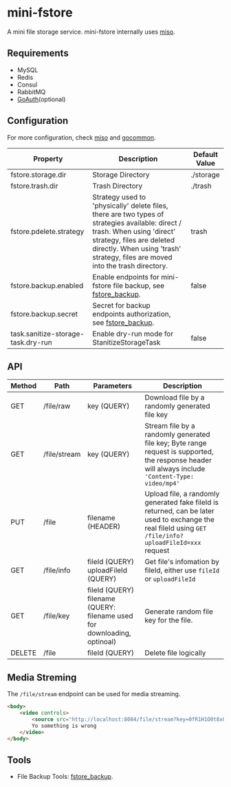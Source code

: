 # mini-fstore

A mini file storage service. mini-fstore internally uses [miso](https://github.com/curtisnewbie/miso).

## Requirements

- MySQL
- Redis
- Consul
- RabbitMQ
- [GoAuth](https://github.com/CurtisNewbie/goauth)(optional)

## Configuration

For more configuration, check [miso](https://github.com/curtisnewbie/miso) and [gocommon](https://github.com/CurtisNewbie/gocommon).

| Property                           | Description                                                                                                                                                                                                                               | Default Value |
|------------------------------------|-------------------------------------------------------------------------------------------------------------------------------------------------------------------------------------------------------------------------------------------|---------------|
| fstore.storage.dir                 | Storage Directory                                                                                                                                                                                                                         | ./storage     |
| fstore.trash.dir                   | Trash Directory                                                                                                                                                                                                                           | ./trash       |
| fstore.pdelete.strategy            | Strategy used to 'physically' delete files, there are two types of strategies available: direct / trash. When using 'direct' strategy, files are deleted directly. When using 'trash' strategy, files are moved into the trash directory. | trash         |
| fstore.backup.enabled              | Enable endpoints for mini-fstore file backup, see [fstore_backup](https://github.com/curtisnewbie/fstore_backup).                                                                                                                         | false         |
| fstore.backup.secret               | Secret for backup endpoints authorization, see [fstore_backup](https://github.com/curtisnewbie/fstore_backup).                                                                                                                            |               |
| task.sanitize-storage-task.dry-run | Enable dry-run mode for StanitizeStorageTask                                                                                                                                                                                              | false         |

## API

| Method | Path         | Parameters                                                                  | Description                                                                                                                                              |
|--------|--------------|-----------------------------------------------------------------------------|----------------------------------------------------------------------------------------------------------------------------------------------------------|
| GET    | /file/raw    | key (QUERY)                                                                 | Download file by a randomly generated file key                                                                                                           |
| GET    | /file/stream | key (QUERY)                                                                 | Stream file by a randomly generated file key; Byte range request is supported, the response header will always include `'Content-Type: video/mp4'`       |
| PUT    | /file        | filename (HEADER)                                                           | Upload file, a randomly generated fake fileId is returned, can be later used to exchange the real fileId using `GET /file/info?uploadFileId=xxx` request |
| GET    | /file/info   | fileId (QUERY)<br>uploadFileId (QUERY)                                      | Get file's infomation by fileId, either use `fileId` or `uploadFileId`                                                                                   |
| GET    | /file/key    | fileId (QUERY)<br>filename (QUERY: filename used for downloading, optinoal) | Generate random file key for the file.                                                                                                                   |
| DELETE | /file        | fileId (QUERY)                                                              | Delete file logically                                                                                                                                    |

## Media Streming

The `/file/stream` endpoint can be used for media streaming.

```html
<body>
    <video controls>
        <source src="http://localhost:8084/file/stream?key=0fR1H1O0t8xQZjPzbGz4lRx%2FbPacIg" type="video/mp4">
        Yo something is wrong
    </video>
</body>
```

## Tools

- File Backup Tools: [fstore_backup](https://github.com/CurtisNewbie/fstore_backup).